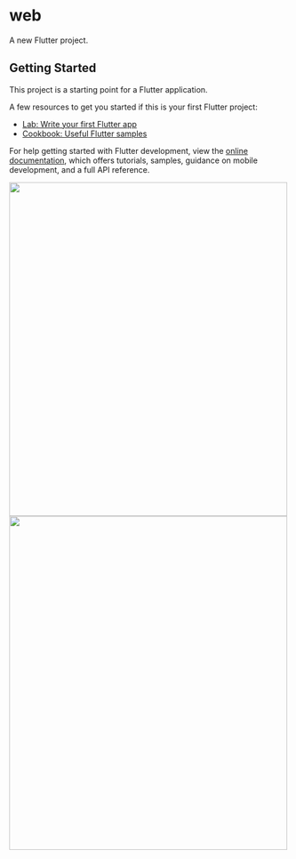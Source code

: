 # web

A new Flutter project.

## Getting Started

This project is a starting point for a Flutter application.

A few resources to get you started if this is your first Flutter project:

- [Lab: Write your first Flutter app](https://docs.flutter.dev/get-started/codelab)
- [Cookbook: Useful Flutter samples](https://docs.flutter.dev/cookbook)

For help getting started with Flutter development, view the
[online documentation](https://docs.flutter.dev/), which offers tutorials,
samples, guidance on mobile development, and a full API reference.

<img src="https://github.com/userkrunal/web/assets/120082312/13ff429f-6f08-411a-9ce5-e1e2c1b890dc"  width="500" height="600">


<img src="https://github.com/userkrunal/web/assets/120082312/e9417f0e-2e06-4169-ab6d-ec0810c69610"  width="500" height="600">



